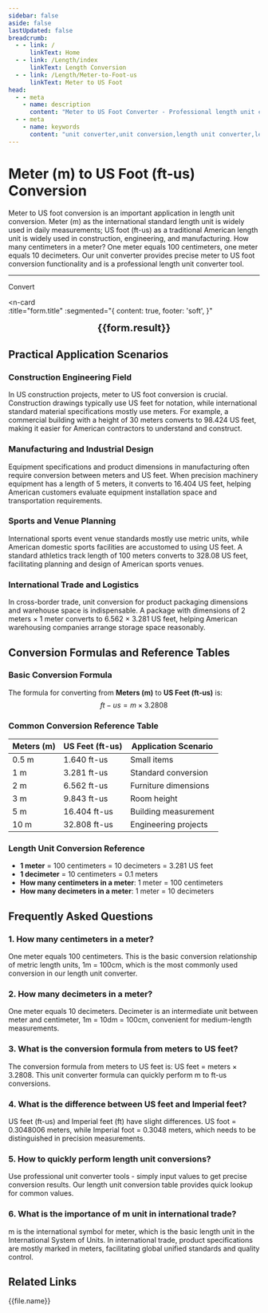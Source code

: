 ```yaml
---
sidebar: false
aside: false
lastUpdated: false
breadcrumb:
  - - link: /
      linkText: Home
  - - link: /Length/index
      linkText: Length Conversion
  - - link: /Length/Meter-to-Foot-us
      linkText: Meter to US Foot
head:
  - - meta
    - name: description
      content: "Meter to US Foot Converter - Professional length unit conversion tool. Supports precise m to ft-us conversion, provides unit converter, length unit conversion table and dimension conversion. How many centimeters in a meter? How many decimeters in a meter? Professional answers to meter unit conversion questions."
  - - meta
    - name: keywords
      content: "unit converter,unit conversion,length unit converter,length unit conversion,dimension conversion,length unit conversion table,how many centimeters in a meter,how many decimeters in a meter,meter,how many centimeters in a decimeter,meter unit,meter in English,meter unit,m unit,decimeter,meter,how many centimeters in a meter,1m equals how many cm,one meter,meter and centimeter conversion,what is m unit,how much is 1m,1 meter equals how many centimeters"
---
```

# Meter (m) to US Foot (ft-us) Conversion

Meter to US foot conversion is an important application in length unit conversion. Meter (m) as the international standard length unit is widely used in daily measurements; US foot (ft-us) as a traditional American length unit is widely used in construction, engineering, and manufacturing. How many centimeters in a meter? One meter equals 100 centimeters, one meter equals 10 decimeters. Our unit converter provides precise meter to US foot conversion functionality and is a professional length unit converter tool.

---
<script setup>
import { onMounted, reactive, inject, ref } from 'vue'
import { NButton, NForm, NFormItem, NInput, NInputNumber, NSelect, NCard, useMessage,NGrid ,NGi } from 'naive-ui'
import { defineClientComponent } from 'vitepress'
import { Length } from '../files';
const seoKey = ['unit converter','unit conversion','length unit converter','length unit conversion','dimension conversion','length unit conversion','length unit conversion table','how many centimeters in a meter','how many decimeters in a meter','meter','how many centimeters in a meter','how many centimeters in a decimeter','meter unit','meter in English','meter unit','m unit','decimeter','meter','how many centimeters in a meter','meter','1m equals how many cm','one meter','meter and centimeter conversion','m unit','what is k unit','how many centimeters in a meter','what is m unit','how much is 1m','1 meter equals how many centimeters','m']
const convert = inject('convert')

const form = reactive({
  number: null,
  result: '',
  title:'Meter (m) to US Foot (ft-us) Length Unit Conversion',
})

const convertHandler = () => {
  if (form.number !== null && !isNaN(form.number)) {
    const convertedValue = parseFloat(form.number) * 3.2808
    form.result = `${form.number}m = ${convertedValue.toFixed(4)}ft-us`
  } else {
    form.result = 'Please enter a valid number.'
  }
}
</script>

<n-form size="large" :model="form">
  <n-form-item label="Meters (m)">
    <n-input-number v-model:value="form.number" placeholder="Enter meters" style="width: 100%" />
  </n-form-item>
  <n-form-item>
    <n-button type="info" @click="convertHandler" block>Convert</n-button>
  </n-form-item>
</n-form>

<n-card  
  :title="form.title"
  :segmented="{
    content: true,
    footer: 'soft',
  }"
>
  <div  style="text-align:center;font-size:20px;">
    <strong>{{form.result}}</strong>
  </div>
    <template #footer>
    <div>
      <span v-for="item of seoKey">{{item}}，</span>
    </div>
  </template>
</n-card>

## Practical Application Scenarios

### Construction Engineering Field
In US construction projects, meter to US foot conversion is crucial. Construction drawings typically use US feet for notation, while international standard material specifications mostly use meters. For example, a commercial building with a height of 30 meters converts to 98.424 US feet, making it easier for American contractors to understand and construct.

### Manufacturing and Industrial Design
Equipment specifications and product dimensions in manufacturing often require conversion between meters and US feet. When precision machinery equipment has a length of 5 meters, it converts to 16.404 US feet, helping American customers evaluate equipment installation space and transportation requirements.

### Sports and Venue Planning
International sports event venue standards mostly use metric units, while American domestic sports facilities are accustomed to using US feet. A standard athletics track length of 100 meters converts to 328.08 US feet, facilitating planning and design of American sports venues.

### International Trade and Logistics
In cross-border trade, unit conversion for product packaging dimensions and warehouse space is indispensable. A package with dimensions of 2 meters × 1 meter converts to 6.562 × 3.281 US feet, helping American warehousing companies arrange storage space reasonably.

## Conversion Formulas and Reference Tables

### Basic Conversion Formula
The formula for converting from **Meters (m)** to **US Feet (ft-us)** is:
$$ ft-us = m \times 3.2808 $$

### Common Conversion Reference Table
| Meters (m) | US Feet (ft-us) | Application Scenario |
|------------|-----------------|---------------------|
| 0.5 m | 1.640 ft-us | Small items |
| 1 m | 3.281 ft-us | Standard conversion |
| 2 m | 6.562 ft-us | Furniture dimensions |
| 3 m | 9.843 ft-us | Room height |
| 5 m | 16.404 ft-us | Building measurement |
| 10 m | 32.808 ft-us | Engineering projects |

### Length Unit Conversion Reference
- **1 meter** = 100 centimeters = 10 decimeters = 3.281 US feet
- **1 decimeter** = 10 centimeters = 0.1 meters
- **How many centimeters in a meter**: 1 meter = 100 centimeters
- **How many decimeters in a meter**: 1 meter = 10 decimeters

## Frequently Asked Questions

### 1. How many centimeters in a meter?
One meter equals 100 centimeters. This is the basic conversion relationship of metric length units, 1m = 100cm, which is the most commonly used conversion in our length unit converter.

### 2. How many decimeters in a meter?
One meter equals 10 decimeters. Decimeter is an intermediate unit between meter and centimeter, 1m = 10dm = 100cm, convenient for medium-length measurements.

### 3. What is the conversion formula from meters to US feet?
The conversion formula from meters to US feet is: US feet = meters × 3.2808. This unit converter formula can quickly perform m to ft-us conversions.

### 4. What is the difference between US feet and Imperial feet?
US feet (ft-us) and Imperial feet (ft) have slight differences. US foot = 0.3048006 meters, while Imperial foot = 0.3048 meters, which needs to be distinguished in precision measurements.

### 5. How to quickly perform length unit conversions?
Use professional unit converter tools - simply input values to get precise conversion results. Our length unit conversion table provides quick lookup for common values.

### 6. What is the importance of m unit in international trade?
m is the international symbol for meter, which is the basic length unit in the International System of Units. In international trade, product specifications are mostly marked in meters, facilitating global unified standards and quality control.

## Related Links
<n-grid x-gap="12" :cols="2">
  <n-gi v-for="(file, index) in Length" :key="index">
    <n-button
      text
      tag="a"
      :href="file.path"
      type="info"
    >
      {{file.name}}
    </n-button>
  </n-gi>
</n-grid>